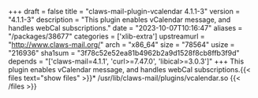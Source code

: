 +++
draft = false
title = "claws-mail-plugin-vcalendar 4.1.1-3"
version = "4.1.1-3"
description = "This plugin enables vCalendar message, and handles webCal subscriptions."
date = "2023-10-07T10:16:47"
aliases = "/packages/38677"
categories = ['xlib-extra']
upstreamurl = "http://www.claws-mail.org/"
arch = "x86_64"
size = "78564"
usize = "216936"
sha1sum = "3f78c52e52ea81b4962b2a9d1528f8cb8ffb3f9d"
depends = "['claws-mail=4.1.1', 'curl>=7.47.0', 'libical>=3.0.3']"
+++
This plugin enables vCalendar message, and handles webCal subscriptions.{{< files text="show files" >}}* /usr/lib/claws-mail/plugins/vcalendar.so
{{< /files >}}